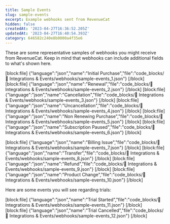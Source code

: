 ```yaml
---
title: Sample Events
slug: sample-events
excerpt: Example webhooks sent from RevenueCat
hidden: false
createdAt: '2023-04-27T16:36:52.205Z'
updatedAt: '2023-04-27T16:40:54.393Z'
category: 646582c240e8b0000a4f35e6
---
```

These are some representative samples of webhooks you might receive from RevenueCat. Keep in mind that webhooks can include additional fields to what's shown here.

[block:file]
{"language":"json","name":"Initial Purchase","file":"code_blocks/🔌 Integrations & Events/webhooks/sample-events_1.json"}
[/block]
[block:file]
{"language":"json","name":"Renewal","file":"code_blocks/🔌 Integrations & Events/webhooks/sample-events_2.json"}
[/block]
[block:file]
{"language":"json","name":"Cancellation","file":"code_blocks/🔌 Integrations & Events/webhooks/sample-events_3.json"}
[/block]
[block:file]
{"language":"json","name":"Uncancellation","file":"code_blocks/🔌 Integrations & Events/webhooks/sample-events_4.json"}
[/block]
[block:file]
{"language":"json","name":"Non Renewing Purchase","file":"code_blocks/🔌 Integrations & Events/webhooks/sample-events_5.json"}
[/block]
[block:file]
{"language":"json","name":"Subscription Paused","file":"code_blocks/🔌 Integrations & Events/webhooks/sample-events_6.json"}
[/block]



[block:file]
{"language":"json","name":"Billing Issue","file":"code_blocks/🔌 Integrations & Events/webhooks/sample-events_7.json"}
[/block]
[block:file]
{"language":"json","name":"Transfer","file":"code_blocks/🔌 Integrations & Events/webhooks/sample-events_8.json"}
[/block]
[block:file]
{"language":"json","name":"Refund","file":"code_blocks/🔌 Integrations & Events/webhooks/sample-events_9.json"}
[/block]
[block:file]
{"language":"json","name":"Product Change","file":"code_blocks/🔌 Integrations & Events/webhooks/sample-events_10.json"}
[/block]



Here are some events you will see regarding trials:

[block:file]
{"language":"json","name":"Trial Started","file":"code_blocks/🔌 Integrations & Events/webhooks/sample-events_11.json"}
[/block]
[block:file]
{"language":"json","name":"Trial Cancelled","file":"code_blocks/🔌 Integrations & Events/webhooks/sample-events_12.json"}
[/block]